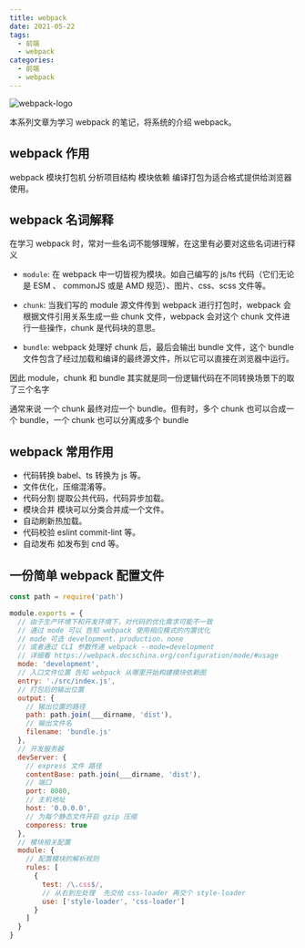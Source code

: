```yaml
---
title: webpack
date: 2021-05-22
tags:
  - 前端
  - webpack
categories:
  - 前端
  - webpack
---
```


![webpack-logo](/vue-press-notes/image/webpack-logo.jpg)

<!-- more -->

本系列文章为学习 webpack 的笔记，将系统的介绍 webpack。

## webpack 作用

webpack 模块打包机 分析项目结构 模块依赖 编译打包为适合格式提供给浏览器使用。

## webpack 名词解释

在学习 webpack 时，常对一些名词不能够理解，在这里有必要对这些名词进行释义

- `module`: 在 webpack 中一切皆视为模块。如自己编写的 js/ts 代码（它们无论是 ESM 、 commonJS 或是 AMD 规范）、图片、css、scss 文件等。

- `chunk`: 当我们写的 module 源文件传到 webpack 进行打包时，webpack 会根据文件引用关系生成一些 chunk 文件，webpack 会对这个 chunk 文件进行一些操作，chunk 是代码块的意思。

- `bundle`: webpack 处理好 chunk 后，最后会输出 bundle 文件，这个 bundle 文件包含了经过加载和编译的最终源文件，所以它可以直接在浏览器中运行。

因此 module，chunk 和 bundle 其实就是同一份逻辑代码在不同转换场景下的取了三个名字

通常来说 一个 chunk 最终对应一个 bundle。但有时，多个 chunk 也可以合成一个 bundle，一个 chunk 也可以分离成多个 bundle

## webpack 常用作用

- 代码转换 babel、ts 转换为 js 等。
- 文件优化，压缩混淆等。
- 代码分割 提取公共代码，代码异步加载。
- 模块合并 模块可以分类合并成一个文件。
- 自动刷新热加载。
- 代码校验 eslint commit-lint 等。
- 自动发布 如发布到 cnd 等。

## 一份简单 webpack 配置文件

```js
const path = require('path')

module.exports = {
  // 由于生产环境下和开发环境下，对代码的优化需求可能不一致
  // 通过 mode 可以 告知 webpack 使用相应模式的内置优化
  // mode 可选 development、production、none
  // 或者通过 CLI 参数传递 webpack --mode=development
  // 详细看 https://webpack.docschina.org/configuration/mode/#usage
  mode: 'development',
  // 入口文件位置 告知 webpack 从哪里开始构建模块依赖图
  entry: './src/index.js',
  // 打包后的输出位置
  output: {
    // 输出位置的路径
    path: path.join(___dirname, 'dist'),
    // 输出文件名
    filename: 'bundle.js'
  },
  // 开发服务器
  devServer: {
    // express 文件 路径
    contentBase: path.join(___dirname, 'dist'),
    // 端口
    port: 8080,
    // 主机地址
    host: '0.0.0.0',
    // 为每个静态文件开启 gzip 压缩
    comporess: true
  },
  // 模块相关配置
  module: {
    // 配置模块的解析规则
    rules: [
      {
        test: /\.css$/,
        // 从右到左处理  先交给 css-loader 再交个 style-loader
        use: ['style-loader', 'css-loader']
      }
    ]
  }
}
```
